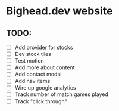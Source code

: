 # Bighead.dev website

## TODO:

- [ ] Add provider for stocks
- [ ] Dev stock tiles
- [ ] Test motion
- [ ] Add more about content
- [ ] Add contact modal
- [ ] Add nav items
- [ ] Wire up google analytics
- [ ] Track number of match games played
- [ ] Track "click through"
